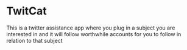# TwitCat
This is a twitter assistance app where you plug in a subject you are interested in and it will follow worthwhile accounts for you to follow in relation to that subject
